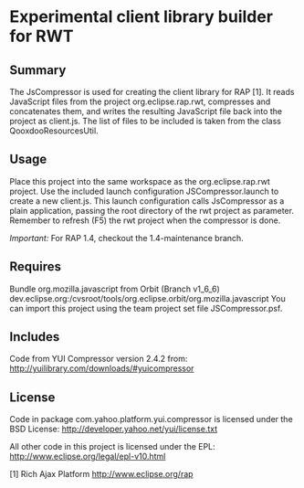 Experimental client library builder for RWT
===========================================

Summary
-------
The JsCompressor is used for creating the client library for RAP [1].  It
reads JavaScript files from the project org.eclipse.rap.rwt, compresses and
concatenates them, and writes the resulting JavaScript file back into the
project as client.js.  The list of files to be included is taken from the
class QooxdooResourcesUtil.

Usage
-----
Place this project into the same workspace as the org.eclipse.rap.rwt
project.  Use the included launch configuration JSCompressor.launch to create
a new client.js. This launch configuration calls JsCompressor as a plain
application, passing the root directory of the rwt project as parameter.
Remember to refresh (F5) the rwt project when the compressor is done.

_Important:_ For RAP 1.4, checkout the 1.4-maintenance branch.

Requires
--------
Bundle org.mozilla.javascript from Orbit (Branch v1_6_6)
dev.eclipse.org:/cvsroot/tools/org.eclipse.orbit/org.mozilla.javascript
You can import this project using the team project set file JSCompressor.psf.

Includes
--------
Code from YUI Compressor version 2.4.2 from:
http://yuilibrary.com/downloads/#yuicompressor

License
-------
Code in package com.yahoo.platform.yui.compressor is licensed under the BSD
License: http://developer.yahoo.net/yui/license.txt

All other code in this project is licensed under the EPL:
http://www.eclipse.org/legal/epl-v10.html

[1] Rich Ajax Platform  http://www.eclipse.org/rap
